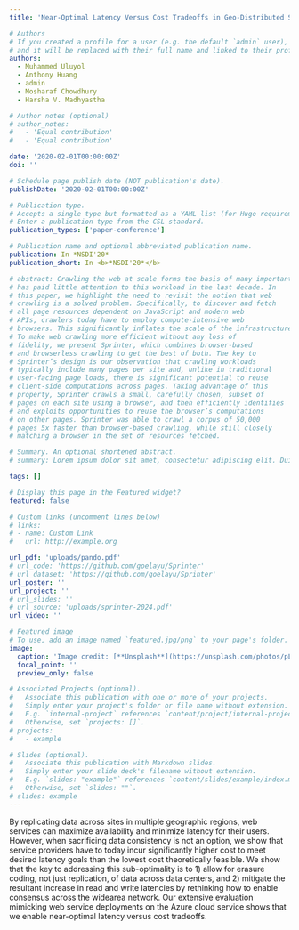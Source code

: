 ```yaml
---
title: 'Near-Optimal Latency Versus Cost Tradeoffs in Geo-Distributed Storage'

# Authors
# If you created a profile for a user (e.g. the default `admin` user), write the username (folder name) here
# and it will be replaced with their full name and linked to their profile.
authors:
  - Muhammed Uluyol
  - Anthony Huang
  - admin
  - Mosharaf Chowdhury 
  - Harsha V. Madhyastha

# Author notes (optional)
# author_notes:
#   - 'Equal contribution'
#   - 'Equal contribution'

date: '2020-02-01T00:00:00Z'
doi: ''

# Schedule page publish date (NOT publication's date).
publishDate: '2020-02-01T00:00:00Z'

# Publication type.
# Accepts a single type but formatted as a YAML list (for Hugo requirements).
# Enter a publication type from the CSL standard.
publication_types: ['paper-conference']

# Publication name and optional abbreviated publication name.
publication: In *NSDI'20*
publication_short: In <b>*NSDI'20*</b>

# abstract: Crawling the web at scale forms the basis of many important systems web search engines, smart assistants, generative AI, web archives, and so on. Yet, the research community
# has paid little attention to this workload in the last decade. In
# this paper, we highlight the need to revisit the notion that web
# crawling is a solved problem. Specifically, to discover and fetch
# all page resources dependent on JavaScript and modern web
# APIs, crawlers today have to employ compute-intensive web
# browsers. This significantly inflates the scale of the infrastructure necessary to crawl pages at high throughput.
# To make web crawling more efficient without any loss of
# fidelity, we present Sprinter, which combines browser-based
# and browserless crawling to get the best of both. The key to
# Sprinter’s design is our observation that crawling workloads
# typically include many pages per site and, unlike in traditional
# user-facing page loads, there is significant potential to reuse
# client-side computations across pages. Taking advantage of this
# property, Sprinter crawls a small, carefully chosen, subset of
# pages on each site using a browser, and then efficiently identifies
# and exploits opportunities to reuse the browser’s computations
# on other pages. Sprinter was able to crawl a corpus of 50,000
# pages 5x faster than browser-based crawling, while still closely
# matching a browser in the set of resources fetched.

# Summary. An optional shortened abstract.
# summary: Lorem ipsum dolor sit amet, consectetur adipiscing elit. Duis posuere tellus ac convallis placerat. Proin tincidunt magna sed ex sollicitudin condimentum.

tags: []

# Display this page in the Featured widget?
featured: false

# Custom links (uncomment lines below)
# links:
# - name: Custom Link
#   url: http://example.org

url_pdf: 'uploads/pando.pdf'
# url_code: 'https://github.com/goelayu/Sprinter'
# url_dataset: 'https://github.com/goelayu/Sprinter'
url_poster: ''
url_project: ''
# url_slides: ''
# url_source: 'uploads/sprinter-2024.pdf'
url_video: ''

# Featured image
# To use, add an image named `featured.jpg/png` to your page's folder.
image:
  caption: 'Image credit: [**Unsplash**](https://unsplash.com/photos/pLCdAaMFLTE)'
  focal_point: ''
  preview_only: false

# Associated Projects (optional).
#   Associate this publication with one or more of your projects.
#   Simply enter your project's folder or file name without extension.
#   E.g. `internal-project` references `content/project/internal-project/index.md`.
#   Otherwise, set `projects: []`.
# projects:
#   - example

# Slides (optional).
#   Associate this publication with Markdown slides.
#   Simply enter your slide deck's filename without extension.
#   E.g. `slides: "example"` references `content/slides/example/index.md`.
#   Otherwise, set `slides: ""`.
# slides: example
---
```


<!-- {{% callout note %}}
Click the _Cite_ button above to demo the feature to enable visitors to import publication metadata into their reference management software.
{{% /callout %}} -->

<!-- {{% callout note %}}
Create your slides in Markdown - click the _Slides_ button to check out the example.
{{% /callout %}} -->

 By replicating data across sites in multiple geographic regions, web services can maximize availability and
minimize latency for their users. However, when sacrificing
data consistency is not an option, we show that service providers
have to today incur significantly higher cost to meet desired latency goals than the lowest cost theoretically feasible. We show
that the key to addressing this sub-optimality is to 1) allow for
erasure coding, not just replication, of data across data centers, and 2) mitigate the resultant increase in read and write latencies by rethinking how to enable consensus across the widearea network. Our extensive evaluation mimicking web service
deployments on the Azure cloud service shows that we enable
near-optimal latency versus cost tradeoffs.